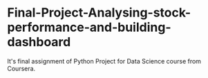 # Final-Project-Analysing-stock-performance-and-building-dashboard
It's final assignment of Python Project for Data Science course from Coursera.
